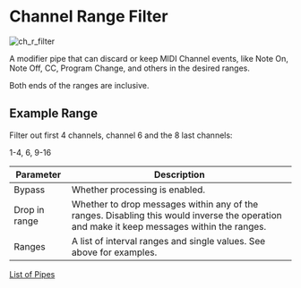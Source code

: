 # Channel Range Filter

![ch_r_filter](https://blokas.io/images/midihub/pipes/ch_r_filter.svg)

A modifier pipe that can discard or keep MIDI Channel events, like Note On, Note Off, CC, Program Change, and others in the desired ranges.

Both ends of the ranges are inclusive.

## Example Range

Filter out first 4 channels, channel 6 and the 8 last channels:

1-4, 6, 9-16

| Parameter              | Description                    |
| ---------------------- | ------------------------------ |
| Bypass                 | Whether processing is enabled. |
| Drop in range          | Whether to drop messages within any of the ranges. Disabling this would inverse the operation and make it keep messages within the ranges. |
| Ranges                 | A list of interval ranges and single values. See above for examples. |

<span class="blokas-web-hide">

[List of Pipes](quick-links.md#the-list-of-pipes)

</span>